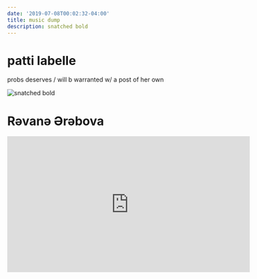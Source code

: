 ```yaml
---
date: '2019-07-08T00:02:32-04:00'
title: music dump
description: snatched bold
---
```

# patti labelle

probs deserves / will b warranted w/ a post of her own

![snatched bold](http://ww4.sinaimg.cn/large/006tNc79ly1g4savkjhz4j30tm0jttek.jpg)

# Rəvanə Ərəbova

<iframe width="560" height="315" src="https://www.youtube.com/embed/hsjPzMrMZdo" frameborder="0" allow="accelerometer; autoplay; encrypted-media; gyroscope; picture-in-picture" allowfullscreen></iframe>
